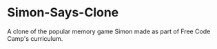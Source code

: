 # Simon-Says-Clone
A clone of the popular memory game Simon made as part of Free Code Camp's curriculum.
